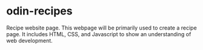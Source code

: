 # odin-recipes
Recipe website page.
This webpage will be primarily used to create a recipe page. It includes HTML, CSS, and Javascript to show an understanding of web development.
